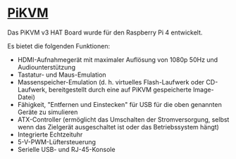 # [PiKVM](https://www.welectron.com/PiKVM-v33-HAT)
Das PiKVM v3 HAT Board wurde für den Raspberry Pi 4 entwickelt.

Es bietet die folgenden Funktionen:

- HDMI-Aufnahmegerät mit maximaler Auflösung von 1080p 50Hz und Audiounterstützung
- Tastatur- und Maus-Emulation
- Massenspeicher-Emulation (d. h. virtuelles Flash-Laufwerk oder CD-Laufwerk, bereitgestellt durch eine auf PiKVM gespeicherte Image-Datei)
- Fähigkeit, "Entfernen und Einstecken" für USB für die oben genannten Geräte zu simulieren
- ATX-Controller (ermöglicht das Umschalten der Stromversorgung, selbst wenn das Zielgerät ausgeschaltet ist oder das Betriebssystem hängt)
- Integrierte Echtzeituhr
- 5-V-PWM-Lüftersteuerung
- Serielle USB- und RJ-45-Konsole
